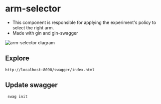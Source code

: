# arm-selector

- This component is responsible for applying the experiment's policy to select the right arm.
- Made with gin and gin-swagger

![arm-selector diagram](diagrams/arm-selector.drawio.png)

## Explore

```
http://localhost:8090/swagger/index.html
```

## Update swagger

```
 swag init
```